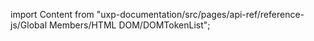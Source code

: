 
import Content from "uxp-documentation/src/pages/api-ref/reference-js/Global Members/HTML DOM/DOMTokenList";

<Content query="product=photoshop"/>

